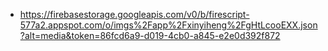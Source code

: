 - https://firebasestorage.googleapis.com/v0/b/firescript-577a2.appspot.com/o/imgs%2Fapp%2Fxinyiheng%2FgHtLcooEXX.json?alt=media&token=86fcd6a9-d019-4cb0-a845-e2e0d392f872
